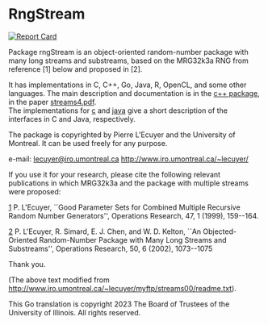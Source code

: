 # RngStream


[![Report Card](https://goreportcard.com/badge/github.com/illinoisrobert/rngstream)](https://goreportcard.com/report/github.com/illinoisrobert/rngstream)



Package rngStream is an object-oriented random-number package
with many long streams and substreams, based on the
MRG32k3a RNG from reference [1] below and proposed in [2].

It has implementations in C, C++, Go, Java, R, OpenCL, and some other
languages.  The main description and documentation is in the
[c++ package](http://www.iro.umontreal.ca/~lecuyer/myftp/streams00/c++/),
in the paper
[streams4.pdf](http://www.iro.umontreal.ca/~lecuyer/myftp/streams00/c++/streams4.pdf).  
The implementations for
[c](http://www.iro.umontreal.ca/~lecuyer/myftp/streams00/c/) and
[java](http://www.iro.umontreal.ca/~lecuyer/myftp/streams00/java/)
give a short description of the interfaces in C and Java, respectively.

The package is copyrighted by Pierre L'Ecuyer and the University of Montreal.
It can be used freely for any purpose.  

e-mail:  lecuyer@iro.umontreal.ca
http://www.iro.umontreal.ca/~lecuyer/

If you use it for your research, please cite the following relevant publications in which MRG32k3a 
and the package with multiple streams were proposed:

[1](https://www-labs.iro.umontreal.ca/~lecuyer/myftp/papers/opres-combmrg2-1999.pdf)
P. L'Ecuyer,
``Good Parameter Sets for Combined Multiple Recursive Random
Number Generators'', Operations Research, 47, 1 (1999), 159--164.

[2](https://www-labs.iro.umontreal.ca/~lecuyer/myftp/papers/streams00.pdf) P. L'Ecuyer, R. Simard, E. J. Chen, and W. D. Kelton, 
``An Objected-Oriented Random-Number Package with Many Long Streams
and Substreams'',
Operations Research, 50, 6 (2002), 1073--1075

Thank you.

(The above text modified from http://www.iro.umontreal.ca/~lecuyer/myftp/streams00/readme.txt).

This Go translation is copyright 2023 The Board of Trustees of the
University of Illinois. All rights reserved.

